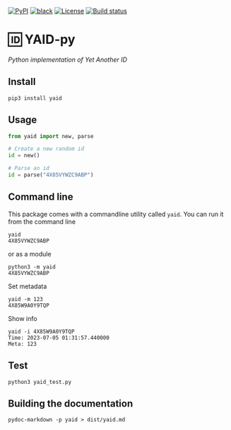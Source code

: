 [![PyPI](https://img.shields.io/pypi/v/yaid?style=for-the-badge)](https://pypi.org/project/yaid)
[![black](https://img.shields.io/badge/code--style-black-black?style=for-the-badge)](https://black.readthedocs.io/)
[![License](https://img.shields.io/github/license/hnz/yaid?style=for-the-badge)](https://github.com/hnz/yaid/blob/main/LICENSE)
[![Build status](https://github.com/hnz/yaid/actions/workflows/check-py.yml/badge.svg)](https://github.com/hnz/yaid/actions/workflows/check-py.yml)

# 🆔 YAID-py

_Python implementation of Yet Another ID_

## Install

    pip3 install yaid

## Usage

```python
from yaid import new, parse

# Create a new random id
id = new()

# Parse an id
id = parse("4X85VYWZC9ABP")
```

## Command line

This package comes with a commandline utility called `yaid`.
You can run it from the command line

    yaid
    4X85VYWZC9ABP

or as a module

    python3 -m yaid
    4X85VYWZC9ABP

Set metadata

    yaid -m 123
    4X85W9A0Y9TQP

Show info

    yaid -i 4X85W9A0Y9TQP
    Time: 2023-07-05 01:31:57.440000
    Meta: 123

## Test

    python3 yaid_test.py

## Building the documentation

    pydoc-markdown -p yaid > dist/yaid.md
